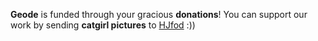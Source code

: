 **Geode** is funded through your gracious <cy>**donations**</c>!
You can support our work by sending <cp>**catgirl pictures**</c> to [HJfod](https://youtu.be/LOHSF9MmBDw) :))